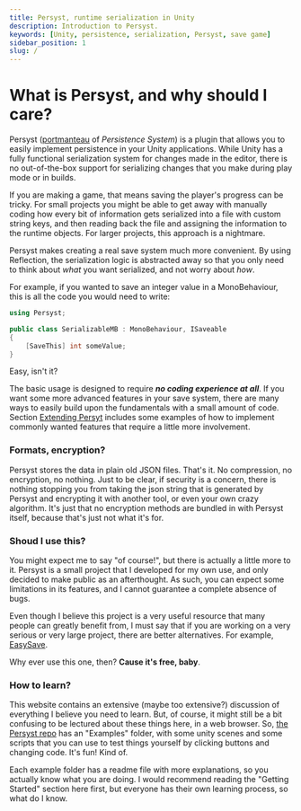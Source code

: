 ```yaml
---
title: Persyst, runtime serialization in Unity
description: Introduction to Persyst.
keywords: [Unity, persistence, serialization, Persyst, save game]
sidebar_position: 1
slug: /
---
```


# What is Persyst, and why should I care?

Persyst ([portmanteau](https://en.wikipedia.org/wiki/Portmanteau) of *Persistence System*) is a plugin that allows you to easily implement persistence in your Unity applications. While Unity has a fully functional serialization system for changes made in the editor, there is no out-of-the-box support for serializing changes that you make during play mode or in builds. 

If you are making a game, that means saving the player's progress can be tricky. For small projects you might be able to get away with manually coding how every bit of information gets serialized into a file with custom string keys, and then reading back the file and assigning the information to the runtime objects. For larger projects, this approach is a nightmare.

Persyst makes creating a real save system much more convenient. By using Reflection, the serialization logic is abstracted away so that you only need to think about *what* you want serialized, and not worry about *how*.

For example, if you wanted to save an integer value in a MonoBehaviour, this is all the code you would need to write:

```cs
using Persyst;

public class SerializableMB : MonoBehaviour, ISaveable
{
    [SaveThis] int someValue;
}
```

Easy, isn't it?

The basic usage is designed to require ***no coding experience at all***. If you want some more advanced features in your save system, there are many ways to easily build upon the fundamentals with a small amount of code. Section [Extending Persyt](/category/extending-persyst) includes some examples of how to implement commonly wanted features that require a little more involvement. 

### Formats, encryption?

Persyst stores the data in plain old JSON files. That's it. No compression, no encryption, no nothing. Just to be clear, if security is a concern, there is nothing stopping you from taking the json string that is generated by Persyst and encrypting it with another tool, or even your own crazy algorithm. It's just that no encryption methods are bundled in with Persyst itself, because that's just not what it's for.

### Shoud I use this?

You might expect me to say "of course!", but there is actually a little more to it. Persyst is a small project that I developed for my own use, and only decided to make public as an afterthought. As such, you can expect some limitations in its features, and I cannot guarantee a complete absence of bugs. 

Even though I believe this project is a very useful resource that many people can greatly benefit from, I must say that if you are working on a very serious or very large project, there are better alternatives. For example, [EasySave](https://docs.moodkie.com/product/easy-save-3/). 

Why ever use this one, then? **Cause it's free, baby**.


### How to learn?

This website contains an extensive (maybe too extensive?) discussion of everything I believe you need to learn. But, of course, it might still be a bit confusing to be lectured about these things here, in a web browser. So, [the Persyst repo](https://github.com/PepeOjeda/Persyst) has an "Examples" folder, with some unity scenes and some scripts that you can use to test things yourself by clicking buttons and changing code. It's fun! Kind of. 

Each example folder has a readme file with more explanations, so you actually know what you are doing. I would recommend reading the "Getting Started" section here first, but everyone has their own learning process, so what do I know. 